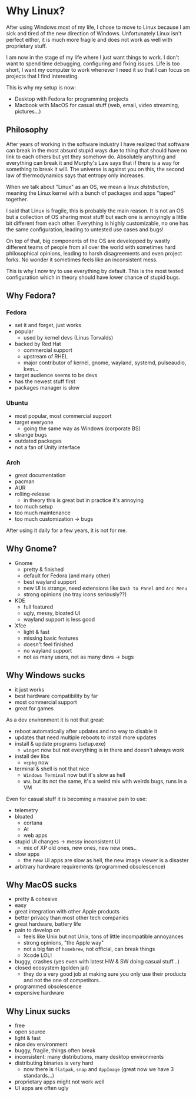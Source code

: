 # Why Linux?

After using Windows most of my life, I chose to move to Linux because I am sick and tired of the new direction of Windows.
Unfortunately Linux isn't perfect either, it is much more fragile and does not work as well with proprietary stuff.

I am now in the stage of my life where I just want things to work.
I don't want to spend time debugging, configuring and fixing issues.
Life is too short, I want my computer to work whenever I need it so that I can focus on projects that I find interesting.

This is why my setup is now:

- Desktop with Fedora for programming projects
- Macbook with MacOS for casual stuff (web, email, video streaming, pictures...)

## Philosophy
After years of working in the software industry I have realized that
software can break in the most absurd stupid ways
due to thing that should have no link to each others but yet they somehow do.
Absolutely anything and everything can break it and Murphy's Law says that if there is a way for something to break it will.
The universe is against you on this, the second law of thermodynamics says that entropy only increases.

When we talk about "Linux" as an OS, we mean a linux _distribution_, meaning the Linux kernel with a bunch of packages and apps "taped" together.

I said that Linux is fragile, this is probably the main reason. It is not an OS but a collection of OS sharing most stuff but each one is annoyingly a little bit different from each other.
Everything is highly customizable, no one has the same configuration, leading to untested use cases and bugs!

On top of that, big components of the OS are developped by wastly different teams of people
from all over the world with sometimes hard philosophical opinions, leading to harsh disagreements and even project forks. No wonder it sometimes feels like an inconsistent mess.

This is why I now try to use everything by default. This is the most tested configuration which in theory should have lower chance of stupid bugs.

## Why Fedora?
### Fedora
- <i class='bx bx-plus' ></i> set it and forget, just works
- <i class='bx bx-plus' ></i> popular
    - used by kernel devs (Linus Torvalds)
- <i class='bx bx-plus' ></i> backed by Red Hat
    - commercial support
    - upstream of RHEL
    - major contributor of kernel, gnome, wayland, systemd, pulseaudio, kvm...
- <i class='bx bx-plus' ></i> target audience seems to be devs
- <i class='bx bx-plus' ></i> has the newest stuff first
- <i class='bx bx-minus' ></i> packages manager is slow

### Ubuntu
- <i class='bx bx-plus' ></i> most popular, most commercial support
- <i class='bx bx-minus' ></i> target everyone
    - going the same way as Windows (corporate BS)
- <i class='bx bx-minus' ></i> strange bugs
- <i class='bx bx-minus' ></i> outdated packages
- <i class='bx bx-minus' ></i> not a fan of Unity interface

### Arch
- <i class='bx bx-plus' ></i> great documentation
- <i class='bx bx-plus' ></i> pacman
- <i class='bx bx-plus' ></i> AUR
- <i class='bx bx-plus' ></i> rolling-release
    - in theory this is great but in practice it's annoying
- <i class='bx bx-minus' ></i> too much setup
- <i class='bx bx-minus' ></i> too much maintenance
- <i class='bx bx-minus' ></i> too much customization -> bugs

After using it daily for a few years, it is not for me.

## Why Gnome?
- Gnome
    - <i class='bx bx-plus' ></i> pretty & finished
    - <i class='bx bx-plus' ></i> default for Fedora (and many other)
    - <i class='bx bx-plus' ></i> best wayland support
    - <i class='bx bx-minus' ></i> new UI is strange, need extensions like `Dash to Panel` and `Arc Menu`
    - <i class='bx bx-minus' ></i> strong opinions (no tray icons seriously??)
- KDE
    - <i class='bx bx-plus' ></i> full featured
    - <i class='bx bx-minus' ></i> ugly, messy, bloated UI
    - <i class='bx bx-minus' ></i> wayland support is less good
- Xfce
    - <i class='bx bx-plus' ></i> light & fast
    - <i class='bx bx-minus' ></i> missing basic features
    - <i class='bx bx-minus' ></i> doesn't feel finished
    - <i class='bx bx-minus' ></i> no wayland support
    - <i class='bx bx-minus' ></i> not as many users, not as many devs -> bugs

## Why Windows sucks
- <i class='bx bx-plus' ></i> it just works
- <i class='bx bx-plus' ></i> best hardware compatibility by far
- <i class='bx bx-plus' ></i> most commercial support
- <i class='bx bx-plus' ></i> great for games

As a dev environment it is not that great:

- <i class='bx bx-minus' ></i> reboot automatically after updates and no way to disable it
- <i class='bx bx-minus' ></i> updates that need multiple reboots to install more updates
- <i class='bx bx-minus' ></i> install & update programs (setup.exe)
    - `winget` now but not everything is in there and doesn't always work
- <i class='bx bx-minus' ></i> install dev libs
    - `vcpkg` now
- <i class='bx bx-minus' ></i> terminal & shell is not that nice
    - `Windows Terminal` now but it's slow as hell
    - `WSL` but its not the same, it's a weird mix with weirds bugs, runs in a VM

Even for casual stuff it is becoming a massive pain to use:

- <i class='bx bx-minus' ></i> telemetry
- <i class='bx bx-minus' ></i> bloated
    - cortana
    - AI
    - web apps
- <i class='bx bx-minus' ></i> stupid UI changes -> messy inconsistent UI
    - mix of XP old ones, new ones, new new ones..
- <i class='bx bx-minus' ></i> slow apps
    - the new UI apps are slow as hell, the new image viewer is a disaster
- <i class='bx bx-minus' ></i> arbitrary hardware requirements (programmed obsolescence)

## Why MacOS sucks
- <i class='bx bx-plus' ></i> pretty & cohesive
- <i class='bx bx-plus' ></i> easy
- <i class='bx bx-plus' ></i> great integration with other Apple products
- <i class='bx bx-plus' ></i> better privacy than most other tech companies
- <i class='bx bx-plus' ></i> great hardware, battery life
- <i class='bx bx-minus' ></i> pain to develop on
    - feels like Unix but not Unix, tons of little incompatible annoyances
    - strong opinions, "the Apple way"
    - not a big fan of `homebrew`, not official, can break things
    - Xcode LOL!
- <i class='bx bx-minus' ></i> buggy, crashes (yes even with latest HW & SW doing casual stuff...)
- <i class='bx bx-minus' ></i> closed ecosystem (golden jail)
    - they do a very good job at making sure you only use their products and not the one of competitors..
- <i class='bx bx-minus' ></i> programmed obsolescence
- <i class='bx bx-minus' ></i> expensive hardware

## Why Linux sucks
- <i class='bx bx-plus' ></i> free
- <i class='bx bx-plus' ></i> open source
- <i class='bx bx-plus' ></i> light & fast
- <i class='bx bx-plus' ></i> nice dev environment
- <i class='bx bx-minus' ></i> buggy, fragile, things often break
- <i class='bx bx-minus' ></i> inconsistent: many distributions, many desktop environments
- <i class='bx bx-minus' ></i> distributing binaries is very hard
    - now there is `flatpak`, `snap` and `AppImage` (great now we have 3 standards...)
- <i class='bx bx-minus' ></i> proprietary apps might not work well
- <i class='bx bx-minus' ></i> UI apps are often ugly

